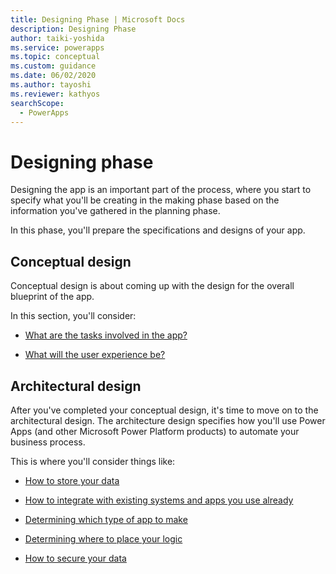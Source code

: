 ```yaml
---
title: Designing Phase | Microsoft Docs
description: Designing Phase
author: taiki-yoshida
ms.service: powerapps
ms.topic: conceptual
ms.custom: guidance
ms.date: 06/02/2020
ms.author: tayoshi
ms.reviewer: kathyos
searchScope:  
  - PowerApps
---
```


# Designing phase

Designing the app is an important part of the process, where you start to
specify what you'll be creating in the making phase based on the information
you've gathered in the planning phase.

In this phase, you'll prepare the specifications and designs of your app.

## Conceptual design

Conceptual design is about coming up with the design for the overall blueprint
of the app.

In this section, you'll consider:

- [What are the tasks involved in the app?](app-tasks.md)

- [What will the user experience be?](sketching.md)

## Architectural design 

After you've completed your conceptual design, it's time to move on to the
architectural design. The architecture design specifies how you'll use Power
Apps (and other Microsoft Power Platform products) to automate your business process.

This is where you'll consider things like:

- [How to store your data](where-is-data.md)

- [How to integrate with existing systems and apps you use already](enterprise-systems.md)

- [Determining which type of app to make](app-type.md)

- [Determining where to place your logic](logic.md)

- [How to secure your data](security.md)
